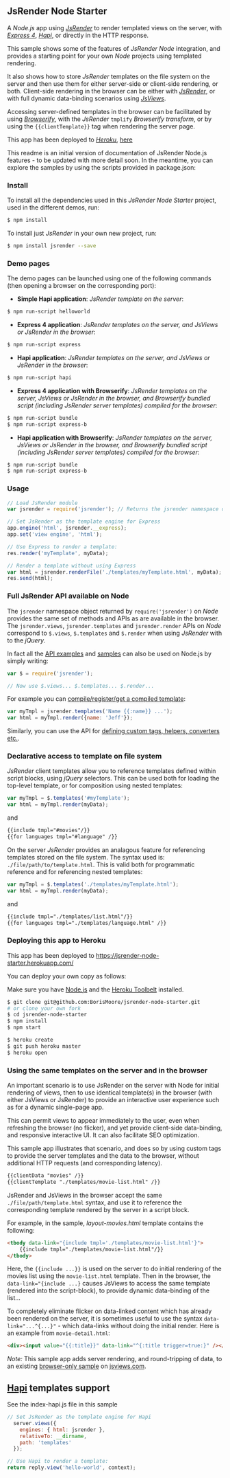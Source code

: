 ## JsRender Node Starter

A *Node.js* app using [*JsRender*](https://github.com/BorisMoore/jsrender) to render templated views on the server, with [*Express 4*](http://expressjs.com/), [*Hapi*](http://hapijs.com/tutorials/views), or directly in the HTTP response.

This sample shows some of the features of *JsRender* *Node* integration, and provides a starting point for your own *Node* projects using templated rendering.

It also shows how to store *JsRender* templates on the file system on the server and then use them for either server-side or client-side rendering, or both. Client-side rendering in the browser can be either with [*JsRender*](http://www.jsviews.com/#jsrender), or with full dynamic data-binding scenarios using  [*JsViews*](http://www.jsviews.com/#jsviews).

Accessing server-defined templates in the browser can be facilitated by using [*Browserify*](http://browserify.org/), with the *JsRender* `tmplify` *Browserify transform*, or by using the `{{clientTemplate}}` tag when rendering the server page.   

This app has been deployed to [*Heroku*](https://www.heroku.com/), [here](https://jsrender-node-starter.herokuapp.com/)

This readme is an initial version of documentation of JsRender Node.js features - to be updated with more detail soon. In the meantime, you can explore the samples by using the scripts provided in package.json:


### Install

To install all the dependencies used in this *JsRender Node Starter* project, used in the different demos, run:

```bash	
$ npm install
```

To install just *JsRender* in your own new project, run:

```bash	
$ npm install jsrender --save
```

### Demo pages

The demo pages can be launched using one of the following commands (then opening a browser on the corresponding port):

- **Simple Hapi application**:  *JsRender template on the server*:

```bash	
$ npm run-script helloworld 
```
- **Express 4 application**: *JsRender templates on the server, and JsViews or JsRender in the browser*:

```bash	
$ npm run-script express 
```

- **Hapi application**: *JsRender templates on the server, and JsViews or JsRender in the browser*:

```bash	
$ npm run-script hapi 
```

- **Express 4 application with Browserify**: *JsRender templates on the server, JsViews or JsRender in the browser, and Browserify bundled script (including JsRender server templates) compiled for the browser*:

```bash	
$ npm run-script bundle 
$ npm run-script express-b 
```

- **Hapi application with Browserify**: *JsRender templates on the server, JsViews or JsRender in the browser, and Browserify bundled script (including JsRender server templates) compiled for the browser*:

```bash	
$ npm run-script bundle 
$ npm run-script express-b 
```

### Usage

```javascript
// Load JsRender module
var jsrender = require('jsrender'); // Returns the jsrender namespace object

// Set JsRender as the template engine for Express
app.engine('html', jsrender.__express);
app.set('view engine', 'html');

// Use Express to render a template:
res.render('myTemplate', myData);

// Render a template without using Express
var html = jsrender.renderFile('./templates/myTemplate.html', myData);
res.send(html);
```

### Full JsRender API available on Node

The `jsrender` namespace object returned by `require('jsrender')` on *Node* provides the same set of methods and APIs as are available in the browser. The  `jsrender.views`, `jsrender.templates` and `jsrender.render` APIs on *Node* correspond to `$.views`, `$.templates` and `$.render` when using *JsRender* with to the *jQuery*.

In fact all the [API examples](http://www.jsviews.com/#jsrapi) and [samples](http://www.jsviews.com/#samples/jsr) can also be used on Node.js by simply writing:

```js
var $ = require('jsrender');

// Now use $.views... $.templates... $.render...
```

For example you can [compile/register/get a compiled template](http://www.jsviews.com/#d.templates):

```javascript
var myTmpl = jsrender.templates('Name {{:name}} ...');
var html = myTmpl.render({name: 'Jeff'});
``` 

Similarly, you can use the API for [defining custom tags, helpers, converters etc.](http://www.jsviews.com/#jsrregister).

### Declarative access to template on file system

*JsRender* client templates allow you to reference templates defined within script blocks, using *jQuery* selectors.
This can be used both for loading the top-level template, or for composition using nested templates: 

```javascript
var myTmpl = $.templates('#myTemplate');
var html = myTmpl.render(myData);
```

and

```html
{{include tmpl="#movies"/}}
{{for languages tmpl="#language" /}}
```

On the server *JsRender* provides an analagous feature for referencing templates stored on the file system. The syntax used is: `./file/path/to/template.html`. This is valid both for programmatic reference and for referencing nested templates:

```javascript
var myTmpl = $.templates('./templates/myTemplate.html');
var html = myTmpl.render(myData);
```

and


```html
{{include tmpl="./templates/list.html"/}}
{{for languages tmpl="./templates/language.html" /}}
```

### Deploying this app to Heroku
This app has been deployed to https://jsrender-node-starter.herokuapp.com/

You can deploy your own copy as follows:

Make sure you have [Node.js](http://nodejs.org/) and the [Heroku Toolbelt](https://toolbelt.heroku.com/) installed.

```bash
$ git clone git@github.com:BorisMoore/jsrender-node-starter.git
# or clone your own fork
$ cd jsrender-node-starter
$ npm install
$ npm start
```

```bash
$ heroku create
$ git push heroku master
$ heroku open
```

### Using the same templates on the server and in the browser

An important scenario is to use JsRender on the server with Node for initial rendering of views, then to use identical  template(s) in the browser (with either JsViews or JsRender) to provide an interactive user experience such as for a dynamic single-page app.

This can permit views to appear immediately to the user, even when refreshing the browser (no flicker), and yet provide client-side data-binding, and responsive interactive UI. It can also facilitate SEO optimization.

This sample app illustrates that scenario, and does so by using custom tags to provide the server templates and the data to the browser, without additional HTTP requests (and corresponding latency).

```html
{{clientData "movies" /}}
{{clientTemplate "./templates/movie-list.html" /}}
```

JsRender and JsViews in the browser accept the same `./file/path/template.html` syntax, and use it to reference the corresponding template rendered by the server in a script block.

For example, in the sample, *layout-movies.html* template contains the following:

```html
<tbody data-link="{include tmpl='./templates/movie-list.html'}">
	{{include tmpl="./templates/movie-list.html"/}}
</tbody>
```

Here, the `{{include ...}}` is used on the server to do initial rendering of the movies list using the `movie-list.html` template. Then in the browser, the `data-link="{include ...}` causes JsViews to access the same template (rendered into the script-block), to provide dynamic data-binding of the list...

To completely eliminate flicker on data-linked content which has already been rendered on the server, it is sometimes useful to use the syntax `data-link="...^{...}"` - which data-links without doing the initial render. Here is an example from `movie-detail.html`:

```html
<div><input value="{{:title}}" data-link="^{:title trigger=true:}" /></div>
```

*Note:*  This sample app adds server rendering, and round-tripping of data, to an existing [browser-only sample](http://www.jsviews.com/#samples/editable/tags) on [jsviews.com](http://www.jsviews.com).

## [Hapi](http://hapijs.com/) templates support

See the index-hapi.js file in this sample

```javascript
// Set JsRender as the template engine for Hapi
  server.views({
    engines: { html: jsrender },
    relativeTo: __dirname,
    path: 'templates'
  });

// Use Hapi to render a template:
return reply.view('hello-world', context);
```

